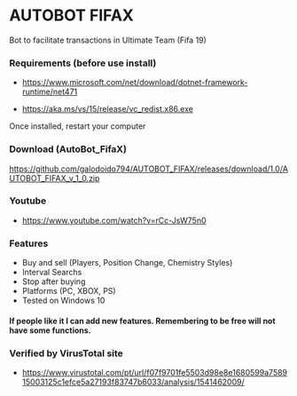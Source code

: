 # AUTOBOT FIFAX

Bot to facilitate transactions in Ultimate Team (Fifa 19)

### Requirements (before use install)

* https://www.microsoft.com/net/download/dotnet-framework-runtime/net471

* https://aka.ms/vs/15/release/vc_redist.x86.exe

Once installed, restart your computer

### Download (AutoBot_FifaX)
https://github.com/galodoido794/AUTOBOT_FIFAX/releases/download/1.0/AUTOBOT_FIFAX_v_1_0.zip

### Youtube
* https://www.youtube.com/watch?v=rCc-JsW75n0

### Features
* Buy and sell (Players, Position Change, Chemistry Styles)
* Interval Searchs
* Stop after buying
* Platforms (PC, XBOX, PS)
* Tested on Windows 10

#### If people like it I can add new features. Remembering to be free will not have some functions.

### Verified by VirusTotal site
*  https://www.virustotal.com/pt/url/f07f9701fe5503d98e8e1680599a758915003125c1efce5a27193f83747b6033/analysis/1541462009/



